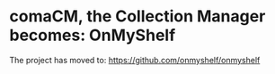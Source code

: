 # comaCM, the Collection Manager becomes: OnMyShelf

The project has moved to: https://github.com/onmyshelf/onmyshelf
